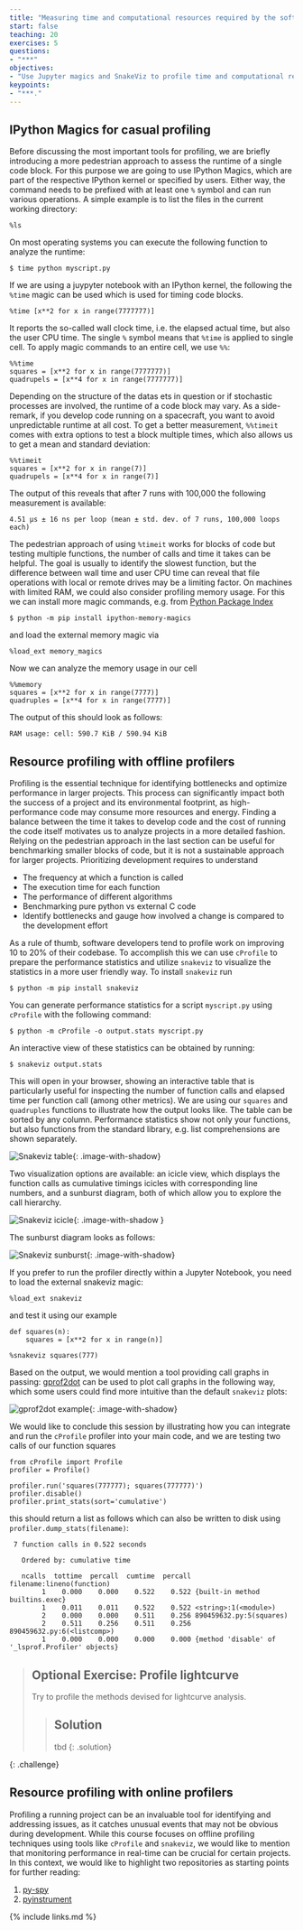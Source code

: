 ```yaml
---
title: "Measuring time and computational resources required by the software"
start: false
teaching: 20
exercises: 5
questions:
- "***"
objectives:
- "Use Jupyter magics and SnakeViz to profile time and computational resources."
keypoints:
- "***."
---
```


## IPython Magics for casual profiling

Before discussing the most important tools for profiling, we are briefly introducing a more pedestrian approach to assess the runtime of a single code block. For this purpose we are going to use IPython Magics, which are part of the respective IPython kernel or specified by users. Either way, the command needs to be prefixed with at least one `%` symbol and can run various operations. A simple example is to list the files in the current working directory:

~~~
%ls
~~~

On most operating systems you can execute the following function to analyze the runtime:

~~~
$ time python myscript.py
~~~

If we are using a juypyter notebook with an IPython kernel, the following the `%time` magic can be used which is used for timing code blocks. 

~~~
%time [x**2 for x in range(7777777)]
~~~

It reports the so-called wall clock time, i.e. the elapsed actual time, but also the user CPU time. The single `%` symbol means that `%time` is applied to single cell. To apply magic commands to an entire cell, we use `%%`:

~~~
%%time 
squares = [x**2 for x in range(7777777)]
quadrupels = [x**4 for x in range(7777777)]
~~~

Depending on the structure of the datas ets in question or if stochastic processes are involved, the runtime of a code block may vary. As a side-remark, if you develop code running on a spacecraft, you want to avoid unpredictable runtime at all cost. To get a better measurement, `%%timeit` comes with extra options to test a block multiple times, which also allows us to get a mean and standard deviation:

~~~
%%timeit
squares = [x**2 for x in range(7)]
quadrupels = [x**4 for x in range(7)]
~~~

The output of this reveals that after 7 runs with 100,000 the following measurement is available:

~~~
4.51 μs ± 16 ns per loop (mean ± std. dev. of 7 runs, 100,000 loops each)
~~~

The pedestrian approach of using `%timeit` works for blocks of code but testing multiple functions, the number of calls and time it takes can be helpful. The goal is usually to identify the slowest function, but the difference between wall time and user CPU time can reveal that file operations with local or remote drives may be a limiting factor. On machines with limited RAM, we could also consider profiling memory usage. For this we can install more magic commands, e.g. from [Python Package Index](https://pypi.org/)

~~~
$ python -m pip install ipython-memory-magics
~~~

and load the external memory magic via

~~~
%load_ext memory_magics
~~~

Now we can analyze the memory usage in our cell

~~~
%%memory
squares = [x**2 for x in range(7777)]
quadruples = [x**4 for x in range(7777)]
~~~

The output of this should look as follows:

~~~
RAM usage: cell: 590.7 KiB / 590.94 KiB
~~~


## Resource profiling with offline profilers

Profiling is the essential technique for identifying bottlenecks and optimize performance in larger projects. This process can significantly impact both the success of a project and its environmental footprint, as high-performance code may consume more resources and energy. Finding a balance between the time it takes to develop code and the cost of running the code itself motivates us to analyze projects in a more detailed fashion. Relying on the pedestrian approach in the last section can be useful for benchmarking smaller blocks of code, but it is not a sustainable approach for larger projects. Prioritizing development requires to understand

* The frequency at which a function is called
* The execution time for each function
* The performance of different algorithms 
* Benchmarking pure python vs external C code
* Identify bottlenecks and gauge how involved a change is compared to the development effort

As a rule of thumb, software developers tend to profile work on improving 10 to 20% of their codebase. To accomplish this we can use `cProfile` to prepare the performance statistics and utilize `snakeviz` to visualize the statistics in a more user friendly way. To install `snakeviz` run

~~~
$ python -m pip install snakeviz
~~~


You can generate performance statistics for a script `myscript.py` using `cProfile` with the following command:

~~~
$ python -m cProfile -o output.stats myscript.py
~~~

An interactive view of these statistics can be obtained by running:

~~~
$ snakeviz output.stats
~~~

This will open in your browser, showing an interactive table that is particularly useful for inspecting the number of function calls and elapsed time per function call (among other metrics). We are using our `squares` and `quadruples` functions to illustrate how the output looks like. The table can be sorted by any column. Performance statistics show not only your functions, but also functions from the standard library, e.g. list comprehensions are shown separately. 

![Snakeviz table](../fig/33_snakeviz_table.png){: .image-with-shadow}

Two visualization options are available: an icicle view, which displays the function calls as cumulative timings icicles with corresponding line numbers, and a sunburst diagram, both of which allow you to explore the call hierarchy.

![Snakeviz icicle](../fig/33_snakeviz_icicle.png){: .image-with-shadow }

The sunburst diagram looks as follows:

![Snakeviz sunburst](../fig/33_snakeviz_sunburst.png){: .image-with-shadow}

 
 If you prefer to run the profiler directly within a Jupyter Notebook, you need to load the external snakeviz magic:

~~~
%load_ext snakeviz
~~~

and test it using our example

~~~
def squares(n):
    squares = [x**2 for x in range(n)]

%snakeviz squares(777)
~~~

Based on the output, we would mention a tool providing call graphs in passing: [gprof2dot](https://pypi.org/project/gprof2dot/) can be used to plot call graphs in the following way, which some users could find more intuitive than the default `snakeviz` plots:

 ![gprof2dot example](../fig/33_gprof2dot.png){: .image-with-shadow}
 
We would like to conclude this session by illustrating how you can integrate and run the `cProfile` profiler into your main code, and we are testing two calls of our function squares

~~~
from cProfile import Profile
profiler = Profile()

profiler.run('squares(777777); squares(777777)')
profiler.disable()
profiler.print_stats(sort='cumulative')
~~~

this should return a list as follows which can also be written to disk using `profiler.dump_stats(filename)`:

~~~
 7 function calls in 0.522 seconds

   Ordered by: cumulative time

   ncalls  tottime  percall  cumtime  percall filename:lineno(function)
        1    0.000    0.000    0.522    0.522 {built-in method builtins.exec}
        1    0.011    0.011    0.522    0.522 <string>:1(<module>)
        2    0.000    0.000    0.511    0.256 890459632.py:5(squares)
        2    0.511    0.256    0.511    0.256 890459632.py:6(<listcomp>)
        1    0.000    0.000    0.000    0.000 {method 'disable' of '_lsprof.Profiler' objects}
~~~

> ## Optional Exercise: Profile lightcurve
>
> Try to profile the methods devised for lightcurve analysis. 
>
> > ## Solution
> > tbd
> {: .solution}
> 
{: .challenge}


## Resource profiling with online profilers

Profiling a running project can be an invaluable tool for identifying and addressing issues, as it catches unusual events that may not be obvious during development. While this course focuses on offline profiling techniques using tools like `cProfile` and `snakeviz`, we would like to mention that monitoring performance in real-time can be crucial for certain projects. In this context, we would like to highlight two repositories as starting points for further reading:

1. [py-spy](https://github.com/benfred/py-spy)
2. [pyinstrument](https://github.com/joerick/pyinstrument)


{% include links.md %}
